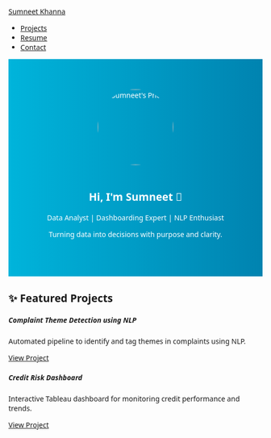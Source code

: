 <!DOCTYPE html>
<html lang="en">
<head>
  <meta charset="UTF-8" />
  <meta name="viewport" content="width=device-width, initial-scale=1.0"/>
  <title>Sumneet Khanna | Analytics Portfolio</title>
  <link href="https://cdn.jsdelivr.net/npm/bootstrap@5.3.2/dist/css/bootstrap.min.css" rel="stylesheet"/>
  <style>
    body {
      font-family: 'Segoe UI', sans-serif;
      background-color: #fdfdfd;
    }
    .hero {
      background: linear-gradient(to right, #00b4db, #0083b0);
      color: white;
      padding: 60px 20px;
      text-align: center;
    }
    .hero img {
      border-radius: 50%;
      width: 150px;
      margin-bottom: 20px;
    }
    .project-card {
      transition: 0.3s;
    }
    .project-card:hover {
      transform: scale(1.02);
    }
    .footer {
      background-color: #f8f9fa;
      padding: 20px;
      text-align: center;
    }
  </style>
</head>
<body>

  <nav class="navbar navbar-expand-lg navbar-light bg-light shadow-sm">
    <div class="container">
      <a class="navbar-brand fw-bold" href="#">Sumneet Khanna</a>
      <div class="collapse navbar-collapse justify-content-end">
        <ul class="navbar-nav">
          <li class="nav-item"><a class="nav-link" href="#projects">Projects</a></li>
          <li class="nav-item"><a class="nav-link" href="assets/resume/Sumneet_Khanna_Resume.pdf" target="_blank">Resume</a></li>
          <li class="nav-item"><a class="nav-link" href="#contact">Contact</a></li>
        </ul>
      </div>
    </div>
  </nav>

  <section class="hero">
    <div class="container">
      <img src="assets/img/profile.jpg" alt="Sumneet's Photo">
      <h1 class="fw-bold">Hi, I'm Sumneet 👋</h1>
      <p class="lead">Data Analyst | Dashboarding Expert | NLP Enthusiast</p>
      <p>Turning data into decisions with purpose and clarity.</p>
    </div>
  </section>

  <section class="container py-5" id="projects">
    <h2 class="text-center mb-4">✨ Featured Projects</h2>
    <div class="row g-4">
      <div class="col-md-4">
        <div class="card project-card h-100">
          <div class="card-body">
            <h5 class="card-title">Complaint Theme Detection using NLP</h5>
            <p class="card-text">Automated pipeline to identify and tag themes in complaints using NLP.</p>
            <a href="projects/complaint-nlp.html" class="btn btn-primary">View Project</a>
          </div>
        </div>
      </div>
      <div class="col-md-4">
        <div class="card project-card h-100">
          <div class="card-body">
            <h5 class="card-title">Credit Risk Dashboard</h5>
            <p class="card-text">Interactive Tableau dashboard for monitoring credit performance and trends.</p>
            <a href="projects/credit-risk.html" class="btn btn-primary">View Project</a>
          </div>
        </div>
      </div>
      <div
